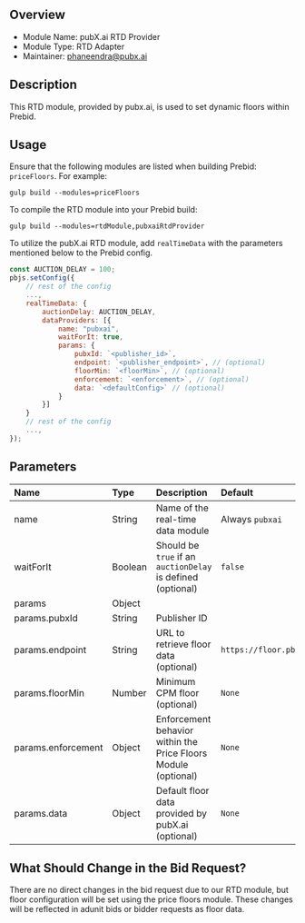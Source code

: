 ## Overview

- Module Name: pubX.ai RTD Provider
- Module Type: RTD Adapter
- Maintainer: phaneendra@pubx.ai

## Description

This RTD module, provided by pubx.ai, is used to set dynamic floors within Prebid.

## Usage

Ensure that the following modules are listed when building Prebid: `priceFloors`.
For example:

```shell
gulp build --modules=priceFloors
```

To compile the RTD module into your Prebid build:

```shell
gulp build --modules=rtdModule,pubxaiRtdProvider
```

To utilize the pubX.ai RTD module, add `realTimeData` with the parameters mentioned below to the Prebid config.

```js
const AUCTION_DELAY = 100;
pbjs.setConfig({
	// rest of the config
	...,
	realTimeData: {
		auctionDelay: AUCTION_DELAY,
		dataProviders: [{
			name: "pubxai",
			waitForIt: true,
			params: {
				pubxId: `<publisher_id>`,
				endpoint: `<publisher_endpoint>`, // (optional)
				floorMin: `<floorMin>`, // (optional)
				enforcement: `<enforcement>`, // (optional)
				data: `<defaultConfig>` // (optional)
			}
		}]
	}
	// rest of the config
	...,
});
```

## Parameters

| Name               | Type    | Description                                                    | Default                    |
| :----------------- | :------ | :------------------------------------------------------------- | :------------------------- |
| name               | String  | Name of the real-time data module                              | Always `pubxai`            |
| waitForIt          | Boolean | Should be `true` if an `auctionDelay` is defined (optional)    | `false`                    |
| params             | Object  |                                                                |                            |
| params.pubxId      | String  | Publisher ID                                                   |                            |
| params.endpoint    | String  | URL to retrieve floor data (optional)                          | `https://floor.pbxai.com/` |
| params.floorMin    | Number  | Minimum CPM floor (optional)                                   | `None`                     |
| params.enforcement | Object  | Enforcement behavior within the Price Floors Module (optional) | `None`                     |
| params.data        | Object  | Default floor data provided by pubX.ai (optional)              | `None`                     |

## What Should Change in the Bid Request?

There are no direct changes in the bid request due to our RTD module, but floor configuration will be set using the price floors module. These changes will be reflected in adunit bids or bidder requests as floor data.


